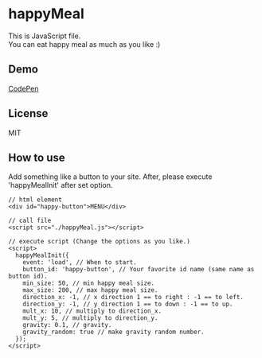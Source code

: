 # happyMeal
This is JavaScript file.  
You can eat happy meal as much as you like :)
## Demo
[CodePen](https://codepen.io/toshiya-marukubo/pen/GRjgZMG)
## License
MIT
## How to use
Add something like a button to your site.
After, please execute 'happyMealInit' after set option.
```
// html element
<div id="happy-button">MENU</div>

// call file
<script src="./happyMeal.js"></script>

// execute script (Change the options as you like.)
<script>
  happyMealInit({
    event: 'load', // When to start.
    button_id: 'happy-button', // Your favorite id name (same name as button id).
    min_size: 50, // min happy meal size.
    max_size: 200, // max happy meal size.
    direction_x: -1, // x direction 1 == to right : -1 == to left.
    direction_y: -1, // y direction 1 == to down : -1 == to up.
    mult_x: 10, // multiply to direction_x.
    mult_y: 5, // multiply to direction_y.
    gravity: 0.1, // gravity.
    gravity_random: true // make gravity random number.
  });
</script>
```
